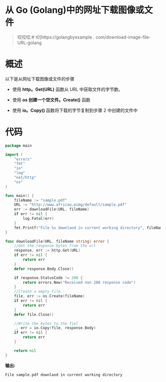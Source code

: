 # 从 Go (Golang)中的网址下载图像或文件

> 哎哎哎:# t0]https://golangbyexample . com/download-image-file-URL-golang

# 概述

以下是从网址下载图像或文件的步骤

*   使用 **http。Get(URL)** 函数从 URL 中获取文件的字节数。

*   使用 **os 创建一个空文件。Create()** 函数

*   使用 **io。Copy()** 函数将下载的字节复制到步骤 2 中创建的文件中

# 代码

```go
package main

import (
	"errors"
	"fmt"
	"io"
	"log"
	"net/http"
	"os"
)

func main() {
	fileName := "sample.pdf"
	URL := "http://www.africau.eimg/default/sample.pdf"
	err := downloadFile(URL, fileName)
	if err != nil {
		log.Fatal(err)
	}
	fmt.Printf("File %s downlaod in current working directory", fileName)
}

func downloadFile(URL, fileName string) error {
	//Get the response bytes from the url
	response, err := http.Get(URL)
	if err != nil {
		return err
	}
	defer response.Body.Close()

	if response.StatusCode != 200 {
		return errors.New("Received non 200 response code")
	}
	//Create a empty file
	file, err := os.Create(fileName)
	if err != nil {
		return err
	}
	defer file.Close()

	//Write the bytes to the fiel
	_, err = io.Copy(file, response.Body)
	if err != nil {
		return err
	}

	return nil
} 
```

**输出:**

```go
File sample.pdf downlaod in current working directory
```